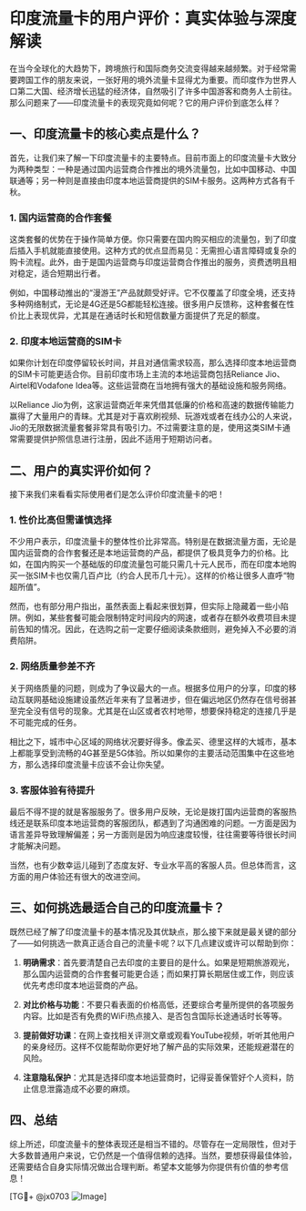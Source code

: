 # 印度流量卡的用户评价：真实体验与深度解读

在当今全球化的大趋势下，跨境旅行和国际商务交流变得越来越频繁。对于经常需要跨国工作的朋友来说，一张好用的境外流量卡显得尤为重要。而印度作为世界人口第二大国、经济增长迅猛的经济体，自然吸引了许多中国游客和商务人士前往。那么问题来了——印度流量卡的表现究竟如何呢？它的用户评价到底怎么样？

## 一、印度流量卡的核心卖点是什么？

首先，让我们来了解一下印度流量卡的主要特点。目前市面上的印度流量卡大致分为两种类型：一种是通过国内运营商合作推出的境外流量包，比如中国移动、中国联通等；另一种则是直接由印度本地运营商提供的SIM卡服务。这两种方式各有千秋。

### 1. 国内运营商的合作套餐
这类套餐的优势在于操作简单方便。你只需要在国内购买相应的流量包，到了印度后插入手机就能直接使用。这种方式的优点显而易见：无需担心语言障碍或复杂的购卡流程。此外，由于是国内运营商与印度运营商合作推出的服务，资费透明且相对稳定，适合短期出行者。

例如，中国移动推出的“漫游王”产品就颇受好评。它不仅覆盖了印度全境，还支持多种网络制式，无论是4G还是5G都能轻松连接。很多用户反馈称，这种套餐在性价比上表现优异，尤其是在通话时长和短信数量方面提供了充足的额度。

### 2. 印度本地运营商的SIM卡
如果你计划在印度停留较长时间，并且对通信需求较高，那么选择印度本地运营商的SIM卡可能更适合你。目前印度市场上主流的本地运营商包括Reliance Jio、Airtel和Vodafone Idea等。这些运营商在当地拥有强大的基础设施和服务网络。

以Reliance Jio为例，这家运营商近年来凭借其低廉的价格和高速的数据传输能力赢得了大量用户的青睐。尤其是对于喜欢刷视频、玩游戏或者在线办公的人来说，Jio的无限数据流量套餐非常具有吸引力。不过需要注意的是，使用这类SIM卡通常需要提供护照信息进行注册，因此不适用于短期访问者。

## 二、用户的真实评价如何？

接下来我们来看看实际使用者们是怎么评价印度流量卡的吧！

### 1. 性价比高但需谨慎选择
不少用户表示，印度流量卡的整体性价比非常高。特别是在数据流量方面，无论是国内运营商的合作套餐还是本地运营商的产品，都提供了极具竞争力的价格。比如，在国内购买一个基础版的印度流量包可能只需几十元人民币，而在印度本地购买一张SIM卡也仅需几百卢比（约合人民币几十元）。这样的价格让很多人直呼“物超所值”。

然而，也有部分用户指出，虽然表面上看起来很划算，但实际上隐藏着一些小陷阱。例如，某些套餐可能会限制特定时间段内的网速，或者存在额外收费项目未提前告知的情况。因此，在选购之前一定要仔细阅读条款细则，避免掉入不必要的消费陷阱。

### 2. 网络质量参差不齐
关于网络质量的问题，则成为了争议最大的一点。根据多位用户的分享，印度的移动互联网基础设施建设虽然近年来有了显著进步，但在偏远地区仍然存在信号弱甚至完全没有信号的现象。尤其是在山区或者农村地带，想要保持稳定的连接几乎是不可能完成的任务。

相比之下，城市中心区域的网络状况要好得多。像孟买、德里这样的大城市，基本上都能享受到流畅的4G甚至是5G体验。所以如果你的主要活动范围集中在这些地方，那么选择印度流量卡应该不会让你失望。

### 3. 客服体验有待提升
最后不得不提的就是客服服务了。很多用户反映，无论是拨打国内运营商的客服热线还是联系印度本地运营商的客服团队，都遇到了沟通困难的问题。一方面是因为语言差异导致理解偏差；另一方面则是因为响应速度较慢，往往需要等待很长时间才能解决问题。

当然，也有少数幸运儿碰到了态度友好、专业水平高的客服人员。但总体而言，这方面的用户体验还有很大的改进空间。

## 三、如何挑选最适合自己的印度流量卡？

既然已经了解了印度流量卡的基本情况及其优缺点，那么接下来就是最关键的部分了——如何挑选一款真正适合自己的流量卡呢？以下几点建议或许可以帮助到你：

1. **明确需求**：首先要清楚自己去印度的主要目的是什么。如果是短期旅游观光，那么国内运营商的合作套餐可能更合适；而如果打算长期居住或工作，则应该优先考虑印度本地运营商的产品。
   
2. **对比价格与功能**：不要只看表面的价格高低，还要综合考量所提供的各项服务内容。比如是否有免费的WiFi热点接入、是否包含国际长途通话时长等等。
   
3. **提前做好功课**：在网上查找相关评测文章或观看YouTube视频，听听其他用户的亲身经历。这样不仅能帮助你更好地了解产品的实际效果，还能规避潜在的风险。
   
4. **注意隐私保护**：尤其是选择印度本地运营商时，记得妥善保管好个人资料，防止信息泄露造成不必要的麻烦。

## 四、总结

综上所述，印度流量卡的整体表现还是相当不错的。尽管存在一定局限性，但对于大多数普通用户来说，它仍然是一个值得信赖的选择。当然，要想获得最佳体验，还需要结合自身实际情况做出合理判断。希望本文能够为你提供有价值的参考信息！

[TG💪+ @jx0703 ![Image](https://github.com/user-attachments/assets/dbca1d08-cadb-493c-b0ec-ad6f7a83f270)]